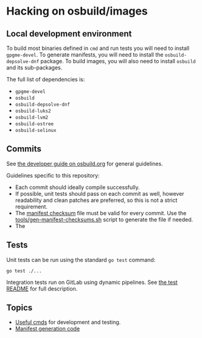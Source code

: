 # Hacking on osbuild/images

## Local development environment

To build most binaries defined in `cmd` and run tests you will need to install `gpgme-devel`.
To generate manifests, you will need to install the `osbuild-depsolve-dnf` package.
To build images, you will also need to install `osbuild` and its sub-packages.

The full list of dependencies is:
- `gpgme-devel`
- `osbuild`
- `osbuild-depsolve-dnf`
- `osbuild-luks2`
- `osbuild-lvm2`
- `osbuild-ostree`
- `osbuild-selinux`

## Commits

See [the developer guide on osbuild.org](https://osbuild.org/docs/developer-guide/general/workflow/) for general guidelines.

Guidelines specific to this repository:
- Each commit should ideally compile successfully.
- If possible, unit tests should pass on each commit as well, however readability and clean patches are preferred, so this is not a strict requirement.
- The [manifest checksum](/test/data/manifest-checksums.txt) file must be valid for every commit. Use the [tools/gen-manifest-checksums.sh](/tools/gen-manifest-checksums.sh) script to generate the file if needed.
- The 

## Tests

Unit tests can be run using the standard `go test` command:
```
go test ./...
```

Integration tests run on GitLab using dynamic pipelines. See [the test README](/test/README.md) for full description.

## Topics

- [Useful cmds](./cmds.md) for development and testing.
- [Manifest generation code](./code-manifest-generation.md)
